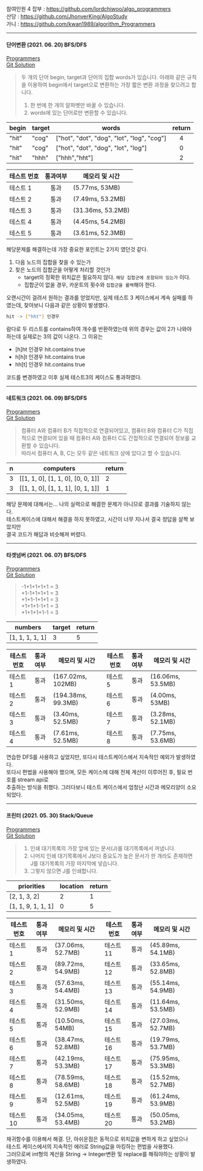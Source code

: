 참여인원 4
잡부 : https://github.com/lordchiwoo/algo_programmers  
산당 : https://github.com/JhonverKing/AlgoStudy  
가니 : https://github.com/kwan1989/algorithm_Programmers  

---
#### 단어변환 (2021. 06. 20) BFS/DFS
[Programmers](https://programmers.co.kr/learn/courses/30/lessons/43163)  
[Git Solution](https://github.com/mertyn88/algorithm/blob/master/src/com/algorithm/programmers/convertword/Solution.java)  

>두 개의 단어 begin, target과 단어의 집합 words가 있습니다. 아래와 같은 규칙을 이용하여 begin에서 target으로 변환하는 가장 짧은 변환 과정을 찾으려고 합니다.
> 1. 한 번에 한 개의 알파벳만 바꿀 수 있습니다.
> 2. words에 있는 단어로만 변환할 수 있습니다.

|begin|target|words|return|
|-----|------|-----|:------:|
|"hit"|"cog"|["hot", "dot", "dog", "lot", "log", "cog"]|4|
|"hit"|"cog"|["hot", "dot", "dog", "lot", "log"]|0|
|"hit"|"hhh"|["hhh","hht"]|2|

|테스트 번호|통과여부|메모리 및 시간|
|---------|:-------:|------------|
|테스트 1|통과|(5.77ms, 53MB)
|테스트 2|통과|(7.49ms, 53.2MB)
|테스트 3|통과|(31.36ms, 53.2MB)
|테스트 4|통과|(4.45ms, 54.2MB)
|테스트 5|통과|(3.61ms, 52.3MB)

해당문제를 해결하는데 가장 중요한 포인트는 2가지 였던것 같다.
1. 다음 노드의 집합을 찾을 수 있는가
2. 찾은 노드의 집합군을 어떻게 처리할 것인가
    * target의 정확한 위치값은 필요하지 않다. `해당 집합군에 포함되어 있는가` 이다.
    * 집합군이 없을 경우, 카운트의 횟수와 `집합군을 롤백`해야 한다. 

오랜시간이 걸려서 원하는 결과를 얻었지만, 실제 테스트 3 케이스에서 계속 실패를 하였는데, 찾아보니 다음과 같은 상황이 발생했다.
```bash
hit -> ["hht"] 인경우
```
람다로 두 리스트를 contains하여 개수를 반환하였는데 위의 경우는 값이 2가 나와야 하는데 실제로는 3의 값이 나온다. 그 이유는
* [h]ht 인경우 hit.contains true
* h[h]t 인경우 hit.contains true
* hh[t] 인경우 hit.contains true

코드를 변경하였고 이후 실제 테스트3의 케이스도 통과하였다.

---
#### 네트워크 (2021. 06. 09) BFS/DFS
[Programmers](https://programmers.co.kr/learn/courses/30/lessons/43162)  
[Git Solution](https://github.com/mertyn88/algorithm/blob/master/src/com/algorithm/programmers/network/Solution.java)  

>컴퓨터 A와 컴퓨터 B가 직접적으로 연결되어있고, 컴퓨터 B와 컴퓨터 C가 직접적으로 연결되어 있을 때 컴퓨터 A와 컴퓨터 C도 간접적으로 연결되어 정보를 교환할 수 있습니다.  
>따라서 컴퓨터 A, B, C는 모두 같은 네트워크 상에 있다고 할 수 있습니다.

|n|computers|return|
|---|------|------|
|3|[[1, 1, 0], [1, 1, 0], [0, 0, 1]]|2|
|3|[[1, 1, 0], [1, 1, 1], [0, 1, 1]]|1|

해당 문제에 대해서는...  나의 실력으로 해결한 문제가 아니므로 결과를 기술하지 않는다.  
테스트케이스에 대해서 해결을 하지 못하였고, 시간이 너무 지나서 결국 정답을 살짝 보았지만  
결국 코드가 해답과 비슷해져 버렸다.

---
#### 타겟넘버 (2021. 06. 07) BFS/DFS
[Programmers](https://programmers.co.kr/learn/courses/30/lessons/43165)  
[Git Solution](https://github.com/mertyn88/algorithm/blob/master/src/com/algorithm/programmers/targetnumber/Solution.java)  

>-1+1+1+1+1 = 3  
>+1-1+1+1+1 = 3  
>+1+1-1+1+1 = 3  
>+1+1+1-1+1 = 3  
>+1+1+1+1-1 = 3

|numbers|target|return|
|-------|------|------|
|[1, 1, 1, 1, 1]|3|5|

|테스트 번호|통과여부|메모리 및 시간|테스트 번호|통과여부|메모리 및 시간|
|---------|:-------:|------------|---------|:-------:|------------|
|테스트 1|통과|(167.02ms, 102MB)|테스트 5|통과|(16.06ms, 53.5MB)|
|테스트 2|통과|(194.38ms, 99.3MB)|테스트 6|통과|(4.00ms, 53MB)|
|테스트 3|통과|(3.40ms, 52.5MB)|테스트 7|통과|(3.28ms, 52.1MB)|
|테스트 4|통과|(7.61ms, 52.5MB)|테스트 8|통과|(7.75ms, 53.6MB)|

연습한 DFS를 사용하고 싶었지만, 또다시 테스트케이스에서 지속적인 예외가 발생하였다.  
또다시 편법을 사용해야 했으며, 모든 케이스에 대해 전체 계산이 이루어진 후, 필요 번호를 stream api로  
추출하는 방식을 취했다. 그러다보니 테스트 케이스에서 엄청난 시간과 메모리양이 소요되었다.

---
#### 프린터 (2021. 05. 30)  Stack/Queue
[Programmers](https://programmers.co.kr/learn/courses/30/lessons/42587)  
[Git Solution](https://github.com/mertyn88/algorithm/blob/master/src/com/algorithm/programmers/printer/Solution.java)  

> 1. 인쇄 대기목록의 가장 앞에 있는 문서(J)를 대기목록에서 꺼냅니다.
> 2. 나머지 인쇄 대기목록에서 J보다 중요도가 높은 문서가 한 개라도 존재하면 J를 대기목록의 가장 마지막에 넣습니다.
> 3. 그렇지 않으면 J를 인쇄합니다.

|priorities |location|return
|-----------|--------|------|  
|[2, 1, 3, 2]|2|1|
|[1, 1, 9, 1, 1, 1]|0|5|

|테스트 번호|통과여부|메모리 및 시간|테스트 번호|통과여부|메모리 및 시간|
|---------|:-------:|------------|---------|:-------:|------------|
|테스트 1|통과|(37.06ms, 52.7MB)|테스트 11|통과|(45.89ms, 54.1MB)|
|테스트 2|통과|(89.72ms, 54.9MB)|테스트 12|통과|(33.65ms, 52.8MB)|
|테스트 3|통과|(57.63ms, 54.4MB)|테스트 13|통과|(55.14ms, 54.9MB)|
|테스트 4|통과|(31.50ms, 52.9MB)|테스트 14|통과|(11.64ms, 53.5MB)|
|테스트 5|통과|(10.50ms, 54MB)|테스트 15|통과|(27.03ms, 52.7MB)|
|테스트 6|통과|(38.47ms, 52.8MB)|테스트 16|통과|(19.79ms, 53.7MB)|
|테스트 7|통과|(42.19ms, 53.3MB)|테스트 17|통과|(75.95ms, 53.3MB)|
|테스트 8|통과|(78.59ms, 58.6MB)|테스트 18|통과|(15.52ms, 52.7MB)|
|테스트 9|통과|(12.61ms, 52.5MB)|테스트 19|통과|(61.24ms, 53.9MB)|
테스트 10|통과|(34.05ms, 53.4MB)|테스트 20|통과|(50.05ms, 53.2MB)|


재귀함수를 이용해서 해결. 단, 아쉬운점은 동적으로 위치값을 변하게 하고 싶었으나  
테스트 케이스에서의 지속적인 에러로 String값을 마킹하는 편법을 사용했다.  
그러므로써 int형의 계산을 String -> Integer변환 및 replace를 해줘야하는 상황이 발생하였다.
